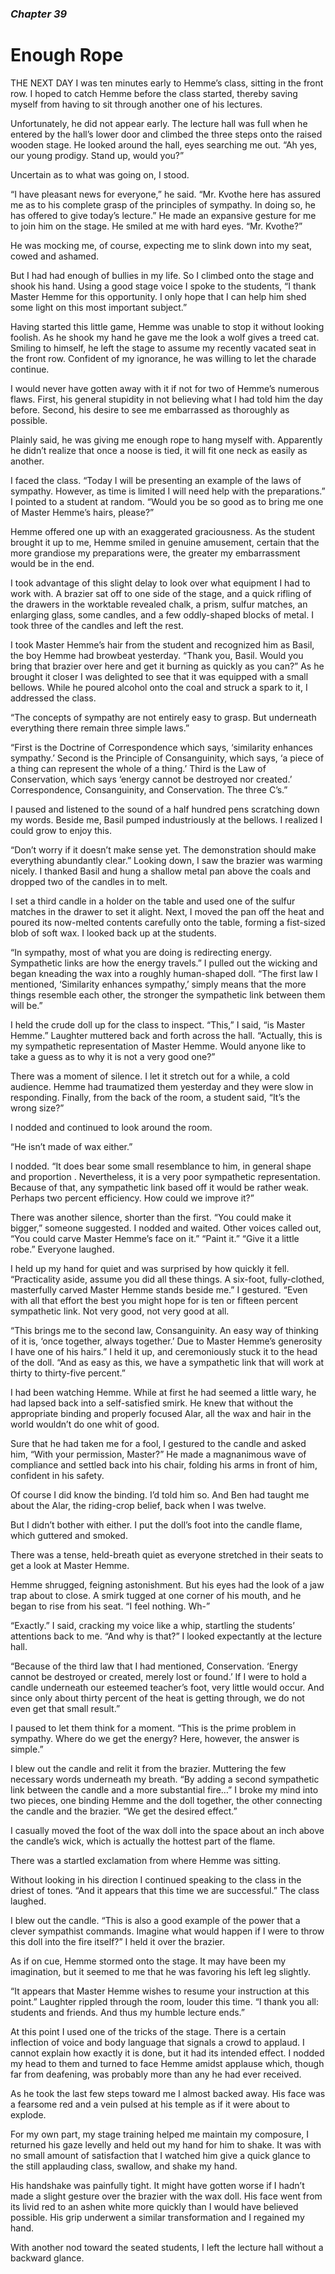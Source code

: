 ### *Chapter 39* 

# Enough Rope 

THE NEXT DAY I was ten minutes early to Hemme’s class, sitting in the front row. I hoped to catch Hemme before the class started, thereby saving myself from having to sit through another one of his lectures.

Unfortunately, he did not appear early. The lecture hall was full when he entered by the hall’s lower door and climbed the three steps onto the raised wooden stage. He looked around the hall, eyes searching me out. “Ah yes, our young prodigy. Stand up, would you?”

Uncertain as to what was going on, I stood.

“I have pleasant news for everyone,” he said. “Mr. Kvothe here has assured me as to his complete grasp of the principles of sympathy. In doing so, he has offered to give today’s lecture.” He made an expansive gesture for me to join him on the stage. He smiled at me with hard eyes. “Mr. Kvothe?”

He was mocking me, of course, expecting me to slink down into my seat, cowed and ashamed.

But I had had enough of bullies in my life. So I climbed onto the stage and shook his hand. Using a good stage voice I spoke to the students, “I thank Master Hemme for this opportunity. I only hope that I can help him shed some light on this most important subject.”

Having started this little game, Hemme was unable to stop it without looking foolish. As he shook my hand he gave me the look a wolf gives a treed cat. Smiling to himself, he left the stage to assume my recently vacated seat in the front row. Confident of my ignorance, he was willing to let the charade continue.

I would never have gotten away with it if not for two of Hemme’s numerous flaws. First, his general stupidity in not believing what I had told him the day before. Second, his desire to see me embarrassed as thoroughly as possible.

Plainly said, he was giving me enough rope to hang myself with. Apparently he didn’t realize that once a noose is tied, it will fit one neck as easily as another.

I faced the class. “Today I will be presenting an example of the laws of sympathy. However, as time is limited I will need help with the preparations.” I pointed to a student at random. “Would you be so good as to bring me one of Master Hemme’s hairs, please?”

Hemme offered one up with an exaggerated graciousness. As the student brought it up to me, Hemme smiled in genuine amusement, certain that the more grandiose my preparations were, the greater my embarrassment would be in the end.

I took advantage of this slight delay to look over what equipment I had to work with. A brazier sat off to one side of the stage, and a quick rifling of the drawers in the worktable revealed chalk, a prism, sulfur matches, an enlarging glass, some candles, and a few oddly-shaped blocks of metal. I took three of the candles and left the rest.

I took Master Hemme’s hair from the student and recognized him as Basil, the boy Hemme had browbeat yesterday. “Thank you, Basil. Would you bring that brazier over here and get it burning as quickly as you can?” As he brought it closer I was delighted to see that it was equipped with a small bellows. While he poured alcohol onto the coal and struck a spark to it, I addressed the class.

“The concepts of sympathy are not entirely easy to grasp. But underneath everything there remain three simple laws.”

“First is the Doctrine of Correspondence which says, ‘similarity enhances sympathy.’ Second is the Principle of Consanguinity, which says, ‘a piece of a thing can represent the whole of a thing.’ Third is the Law of Conservation, which says ‘energy cannot be destroyed nor created.’ Correspondence, Consanguinity, and Conservation. The three C’s.”

I paused and listened to the sound of a half hundred pens scratching down my words. Beside me, Basil pumped industriously at the bellows. I realized I could grow to enjoy this.

“Don’t worry if it doesn’t make sense yet. The demonstration should make everything abundantly clear.” Looking down, I saw the brazier was warming nicely. I thanked Basil and hung a shallow metal pan above the coals and dropped two of the candles in to melt.

I set a third candle in a holder on the table and used one of the sulfur matches in the drawer to set it alight. Next, I moved the pan off the heat and poured its now-melted contents carefully onto the table, forming a fist-sized blob of soft wax. I looked back up at the students.

“In sympathy, most of what you are doing is redirecting energy. Sympathetic links are how the energy travels.” I pulled out the wicking and began kneading the wax into a roughly human-shaped doll. “The first law I mentioned, ‘Similarity enhances sympathy,’ simply means that the more things resemble each other, the stronger the sympathetic link between them will be.”

I held the crude doll up for the class to inspect. “This,” I said, “is Master Hemme.” Laughter muttered back and forth across the hall. “Actually, this is my sympathetic representation of Master Hemme. Would anyone like to take a guess as to why it is not a very good one?”

There was a moment of silence. I let it stretch out for a while, a cold audience. Hemme had traumatized them yesterday and they were slow in responding. Finally, from the back of the room, a student said, “It’s the wrong size?”

I nodded and continued to look around the room.

“He isn’t made of wax either.”

I nodded. “It does bear some small resemblance to him, in general shape and proportion . Nevertheless, it is a very poor sympathetic representation. Because of that, any sympathetic link based off it would be rather weak. Perhaps two percent efficiency. How could we improve it?”

There was another silence, shorter than the first. “You could make it bigger,” someone suggested. I nodded and waited. Other voices called out, “You could carve Master Hemme’s face on it.” “Paint it.” “Give it a little robe.” Everyone laughed.

I held up my hand for quiet and was surprised by how quickly it fell. “Practicality aside, assume you did all these things. A six-foot, fully-clothed, masterfully carved Master Hemme stands beside me.” I gestured. “Even with all that effort the best you might hope for is ten or fifteen percent sympathetic link. Not very good, not very good at all.

“This brings me to the second law, Consanguinity. An easy way of thinking of it is, ‘once together, always together.’ Due to Master Hemme’s generosity I have one of his hairs.” I held it up, and ceremoniously stuck it to the head of the doll. “And as easy as this, we have a sympathetic link that will work at thirty to thirty-five percent.”

I had been watching Hemme. While at first he had seemed a little wary, he had lapsed back into a self-satisfied smirk. He knew that without the appropriate binding and properly focused Alar, all the wax and hair in the world wouldn’t do one whit of good.

Sure that he had taken me for a fool, I gestured to the candle and asked him, “With your permission, Master?” He made a magnanimous wave of compliance and settled back into his chair, folding his arms in front of him, confident in his safety.

Of course I did know the binding. I’d told him so. And Ben had taught me about the Alar, the riding-crop belief, back when I was twelve.

But I didn’t bother with either. I put the doll’s foot into the candle flame, which guttered and smoked.

There was a tense, held-breath quiet as everyone stretched in their seats to get a look at Master Hemme.

Hemme shrugged, feigning astonishment. But his eyes had the look of a jaw trap about to close. A smirk tugged at one corner of his mouth, and he began to rise from his seat. “I feel nothing. Wh-”

“Exactly.” I said, cracking my voice like a whip, startling the students’ attentions back to me. “And why is that?” I looked expectantly at the lecture hall.

“Because of the third law that I had mentioned, Conservation. ‘Energy cannot be destroyed or created, merely lost or found.’ If I were to hold a candle underneath our esteemed teacher’s foot, very little would occur. And since only about thirty percent of the heat is getting through, we do not even get that small result.”

I paused to let them think for a moment. “This is the prime problem in sympathy. Where do we get the energy? Here, however, the answer is simple.”

I blew out the candle and relit it from the brazier. Muttering the few necessary words underneath my breath. “By adding a second sympathetic link between the candle and a more substantial fire…” I broke my mind into two pieces, one binding Hemme and the doll together, the other connecting the candle and the brazier. “We get the desired effect.”

I casually moved the foot of the wax doll into the space about an inch above the candle’s wick, which is actually the hottest part of the flame.

There was a startled exclamation from where Hemme was sitting.

Without looking in his direction I continued speaking to the class in the driest of tones. “And it appears that this time we are successful.” The class laughed.

I blew out the candle. “This is also a good example of the power that a clever sympathist commands. Imagine what would happen if I were to throw this doll into the fire itself?” I held it over the brazier.

As if on cue, Hemme stormed onto the stage. It may have been my imagination, but it seemed to me that he was favoring his left leg slightly.

“It appears that Master Hemme wishes to resume your instruction at this point.” Laughter rippled through the room, louder this time. “I thank you all: students and friends. And thus my humble lecture ends.”

At this point I used one of the tricks of the stage. There is a certain inflection of voice and body language that signals a crowd to applaud. I cannot explain how exactly it is done, but it had its intended effect. I nodded my head to them and turned to face Hemme amidst applause which, though far from deafening, was probably more than any he had ever received.

As he took the last few steps toward me I almost backed away. His face was a fearsome red and a vein pulsed at his temple as if it were about to explode.

For my own part, my stage training helped me maintain my composure, I returned his gaze levelly and held out my hand for him to shake. It was with no small amount of satisfaction that I watched him give a quick glance to the still applauding class, swallow, and shake my hand.

His handshake was painfully tight. It might have gotten worse if I hadn’t made a slight gesture over the brazier with the wax doll. His face went from its livid red to an ashen white more quickly than I would have believed possible. His grip underwent a similar transformation and I regained my hand.

With another nod toward the seated students, I left the lecture hall without a backward glance.
